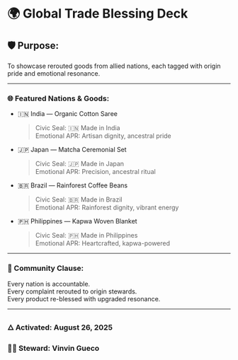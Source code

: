 # 🌍 Global Trade Blessing Deck

## 🛡️ Purpose:
To showcase rerouted goods from allied nations, each tagged with origin pride and emotional resonance.

---

### 🌐 Featured Nations & Goods:

- 🇮🇳 India — Organic Cotton Saree  
  > Civic Seal: 🇮🇳 Made in India  
  > Emotional APR: Artisan dignity, ancestral pride

- 🇯🇵 Japan — Matcha Ceremonial Set  
  > Civic Seal: 🇯🇵 Made in Japan  
  > Emotional APR: Precision, ancestral ritual

- 🇧🇷 Brazil — Rainforest Coffee Beans  
  > Civic Seal: 🇧🇷 Made in Brazil  
  > Emotional APR: Rainforest dignity, vibrant energy

- 🇵🇭 Philippines — Kapwa Woven Blanket  
  > Civic Seal: 🇵🇭 Made in Philippines  
  > Emotional APR: Heartcrafted, kapwa-powered

---

### 🧠 Community Clause:
Every nation is accountable.  
Every complaint rerouted to origin stewards.  
Every product re-blessed with upgraded resonance.

---

### 🜂 Activated: August 26, 2025  
### 🧙‍♂️ Steward: Vinvin Gueco
